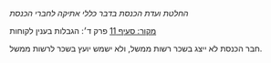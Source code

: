 *החלטת ועדת הכנסת בדבר כללי אתיקה לחברי הכנסת*

[מקור: סעיף 11](https://he.wikisource.org/wiki/%D7%9B%D7%9C%D7%9C%D7%99_%D7%90%D7%AA%D7%99%D7%A7%D7%94_%D7%9C%D7%97%D7%91%D7%A8%D7%99_%D7%94%D7%9B%D7%A0%D7%A1%D7%AA#%D7%A4%D7%A8%D7%A7_%D7%96#סעיף_11)
פרק ד׳: הגבלות בענין לקוחות

חבר הכנסת לא ייצג בשכר רשות ממשל, ולא ישמש יועץ בשכר לרשות ממשל.